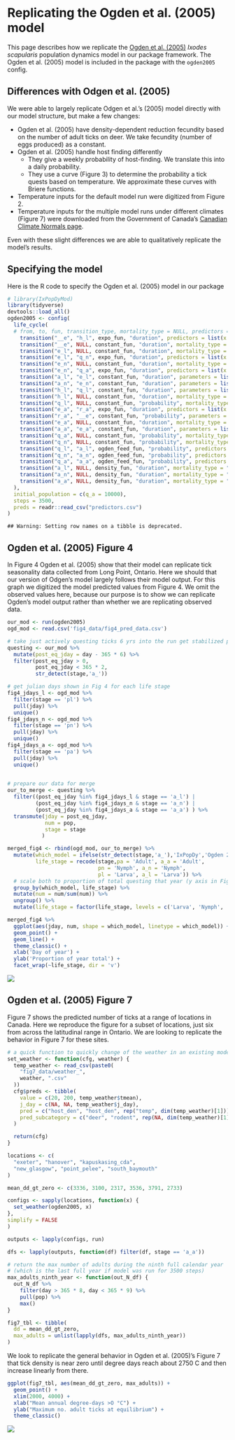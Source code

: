 Replicating the Ogden et al. (2005) model
================

This page describes how we replicate the [Ogden et
al. (2005)](https://doi.org/10.1016/j.ijpara.2004.12.013) *Ixodes
scapularis* population dynamics model in our package framework. The
Ogden et al. (2005) model is included in the package with the
`ogden2005` config.

## Differences with Odgen et al. (2005)

We were able to largely replicate Odgen et al.’s (2005) model directly
with our model structure, but make a few changes:

- Ogden et al. (2005) have density-dependent reduction fecundity based
  on the number of adult ticks on deer. We take fecundity (number of
  eggs produced) as a constant.
- Ogden et al. (2005) handle host finding differently
  - They give a weekly probability of host-finding. We translate this
    into a daily probability.
  - They use a curve (Figure 3) to determine the probability a tick
    quests based on temperature. We approximate these curves with Briere
    functions.
- Temperature inputs for the default model run were digitized from
  Figure 2.
- Temperature inputs for the multiple model runs under different
  climates (Figure 7) were downloaded from the Government of Canada’s
  [Canadian Climate Normals
  page](https://climate.weather.gc.ca/climate_normals/index_e.html).

Even with these slight differences we are able to qualitatively
replicate the model’s results.

## Specifying the model

Here is the R code to specify the Ogden et al. (2005) model in our
package

``` r
# library(IxPopDyMod)
library(tidyverse)
devtools::load_all()
ogden2005 <- config(
  life_cycle(
  # from, to, fun, transition_type, mortality_type = NULL, predictors = NULL, parameters = list()
    transition("__e", "h_l", expo_fun, "duration", predictors = list(x = predictor_spec("temp", FALSE)), parameters = list(a = 2.92e-05, b = 2.27)),
    transition("__e", NULL, constant_fun, "duration", mortality_type = "per_day", parameters = list(a = 0.002)),
    transition("e_l", NULL, constant_fun, "duration", mortality_type = "per_day", parameters = list(a = 0.003)),
    transition("e_l", "q_n", expo_fun, "duration", predictors = list(x = predictor_spec("temp", FALSE)), parameters = list(a = 9.883278e-06, b = 2.55)),
    transition("e_n", NULL, constant_fun, "duration", mortality_type = "per_day", parameters = list(a = 0.002)),
    transition("e_n", "q_a", expo_fun, "duration", predictors = list(x = predictor_spec("temp", FALSE)), parameters = list(a = 0.0006265664, b = 1.21)),
    transition("a_l", "e_l", constant_fun, "duration", parameters = list(a = 0.5)),
    transition("a_n", "e_n", constant_fun, "duration", parameters = list(a = 0.25)),
    transition("h_l", "q_l", constant_fun, "duration", parameters = list(a = 0.0476)),
    transition("h_l", NULL, constant_fun, "duration", mortality_type = "per_day", parameters = list(a = 0.006)),
    transition("q_l", NULL, constant_fun, "probability", mortality_type = "per_day", parameters = list(a = 0.006)),
    transition("e_a", "r_a", expo_fun, "duration", predictors = list(x = predictor_spec("temp", FALSE)), parameters = list(a = 0.0007692308, b = 1.42)),
    transition("r_a", "__e", constant_fun, "probability", parameters = list(a = 3000)),
    transition("e_a", NULL, constant_fun, "duration", mortality_type = "per_day", parameters = list(a = 1e-04)),
    transition("a_a", "e_a", constant_fun, "duration", parameters = list(a = 0.111)),
    transition("q_a", NULL, constant_fun, "probability", mortality_type = "per_day", parameters = list(a = 0.006)),
    transition("q_n", NULL, constant_fun, "probability", mortality_type = "per_day", parameters = list(a = 0.006)),
    transition("q_l", "a_l", ogden_feed_fun, "probability", predictors = list(x = predictor_spec("temp")), parameters = list(a = 0.0207, q = 7e-04, tmax = 35, tmin = 10)),
    transition("q_n", "a_n", ogden_feed_fun, "probability", predictors = list(x = predictor_spec("temp")), parameters = list(a = 0.0207, q = 7e-04, tmax = 35, tmin = 10)),
    transition("q_a", "a_a", ogden_feed_fun, "probability", predictors = list(x = predictor_spec("temp")), parameters = list(a = 0.0459, q = 0.0088, tmax = 16, tmin = 3)),
    transition("a_l", NULL, density_fun, "duration", mortality_type = "throughout_transition", predictors = list(x = predictor_spec("host_den"), y = predictor_spec("[af]..")), parameters = list(a = 0.65, b = 0.049, c = 1.01, pref = c(deer = 0, mouse = 1))),
    transition("a_n", NULL, density_fun, "duration", mortality_type = "throughout_transition", predictors = list(x = predictor_spec("host_den"), y = predictor_spec("[af]..")), parameters = list(a = 0.55, b = 0.049, c = 1.01, pref = c(deer = 0, mouse = 1))),
    transition("a_a", NULL, density_fun, "duration", mortality_type = "throughout_transition", predictors = list(x = predictor_spec("host_den"), y = predictor_spec("[af]..")), parameters = list(a = 0.5, b = 0.049, c = 1.01, pref = c(deer = 1, mouse = 0)))
  ),
  initial_population = c(q_a = 10000),
  steps = 3500,
  preds = readr::read_csv("predictors.csv")
)
```

    ## Warning: Setting row names on a tibble is deprecated.

## Ogden et al. (2005) Figure 4

In Figure 4 Ogden et al. (2005) show that their model can replicate tick
seasonality data collected from Long Point, Ontario. Here we should that
our version of Odgen’s model largely follows their model output. For
this graph we digitized the model predicted values from Figure 4. We
omit the observed values here, because our purpose is to show we can
replicate Ogden’s model output rather than whether we are replicating
observed data.

``` r
our_mod <- run(ogden2005)
ogd_mod <- read.csv('fig4_data/fig4_pred_data.csv')

# take just actively questing ticks 6 yrs into the run get stabilized population
questing <- our_mod %>%
  mutate(post_eq_jday = day - 365 * 6) %>%
  filter(post_eq_jday > 0,
         post_eq_jday < 365 * 2,
         str_detect(stage,'a_'))

# get julian days shown in Fig 4 for each life stage
fig4_jdays_l <- ogd_mod %>%
  filter(stage == 'pl') %>%
  pull(jday) %>%
  unique()
fig4_jdays_n <- ogd_mod %>%
  filter(stage == 'pn') %>%
  pull(jday) %>%
  unique()
fig4_jdays_a <- ogd_mod %>%
  filter(stage == 'pa') %>%
  pull(jday) %>%
  unique()  
  

# prepare our data for merge
our_to_merge <- questing %>%
  filter((post_eq_jday %in% fig4_jdays_l & stage == 'a_l') |
         (post_eq_jday %in% fig4_jdays_n & stage == 'a_n') |
         (post_eq_jday %in% fig4_jdays_a & stage == 'a_a') ) %>%
  transmute(jday = post_eq_jday,
            num = pop, 
            stage = stage
           )

merged_fig4 <- rbind(ogd_mod, our_to_merge) %>%
  mutate(which_model = ifelse(str_detect(stage,'a_'),'IxPopDy','Ogden 2005'),
         life_stage = recode(stage,pa = 'Adult', a_a = 'Adult', 
                             pn = 'Nymph', a_n = 'Nymph',
                             pl = 'Larva', a_l = 'Larva')) %>%
  # scale both to proportion of total questing that year (y axis in Figure 4)
  group_by(which_model, life_stage) %>%
  mutate(num = num/sum(num)) %>%
  ungroup() %>%
  mutate(life_stage = factor(life_stage, levels = c('Larva', 'Nymph', 'Adult')))

merged_fig4 %>%
  ggplot(aes(jday, num, shape = which_model, linetype = which_model)) +
  geom_point() +
  geom_line() +
  theme_classic() +
  xlab('Day of year') +
  ylab('Proportion of year total') +
  facet_wrap(~life_stage, dir = 'v')
```

![](README_files/figure-gfm/unnamed-chunk-2-1.png)<!-- -->

## Ogden et al. (2005) Figure 7

Figure 7 shows the predicted number of ticks at a range of locations in
Canada. Here we reproduce the figure for a subset of locations, just six
from across the latitudinal range in Ontario. We are looking to
replicate the behavior in Figure 7 for these sites.

``` r
# a quick function to quickly change of the weather in an existing model config
set_weather <- function(cfg, weather) {
  temp_weather <- read_csv(paste0(
    "fig7_data/weather_",
    weather, ".csv"
  ))
  cfg$preds <- tibble(
    value = c(20, 200, temp_weather$tmean),
    j_day = c(NA, NA, temp_weather$j_day),
    pred = c("host_den", "host_den", rep("temp", dim(temp_weather)[1])),
    pred_subcategory = c("deer", "rodent", rep(NA, dim(temp_weather)[1]))
  )

  return(cfg)
}

locations <- c(
  "exeter", "hanover", "kapuskasing_cda",
  "new_glasgow", "point_pelee", "south_baymouth"
)

mean_dd_gt_zero <- c(3336, 3100, 2317, 3536, 3791, 2733)

configs <- sapply(locations, function(x) {
  set_weather(ogden2005, x)
},
simplify = FALSE
)

outputs <- lapply(configs, run)

dfs <- lapply(outputs, function(df) filter(df, stage == 'a_a'))

# return the max number of adults during the ninth full calendar year
# (which is the last full year if model was run for 3500 steps)
max_adults_ninth_year <- function(out_N_df) {
  out_N_df %>%
    filter(day > 365 * 8, day < 365 * 9) %>%
    pull(pop) %>%
    max()
}

fig7_tbl <- tibble(
  dd = mean_dd_gt_zero,
  max_adults = unlist(lapply(dfs, max_adults_ninth_year))
)
```

We look to replicate the general behavior in Ogden et al. (2005)’s
Figure 7 that tick density is near zero until degree days reach about
2750 C and then increase linearly from there.

``` r
ggplot(fig7_tbl, aes(mean_dd_gt_zero, max_adults)) +
  geom_point() +
  xlim(2000, 4000) +
  xlab("Mean annual degree-days >O °C") +
  ylab("Maximum no. adult ticks at equilibrium") +
  theme_classic()
```

![](README_files/figure-gfm/unnamed-chunk-4-1.png)<!-- -->
